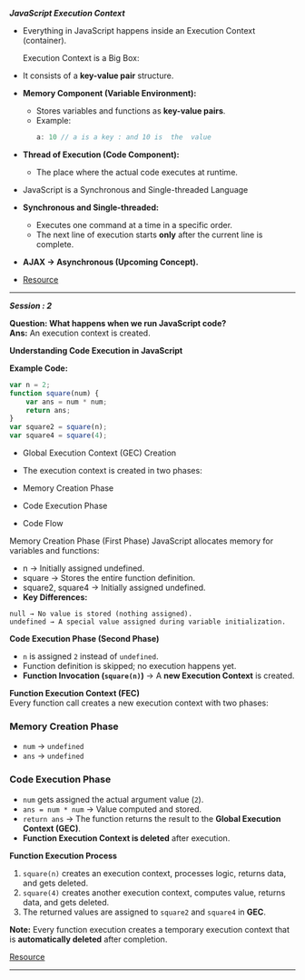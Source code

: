 ***JavaScript Execution Context***

-  Everything in JavaScript happens inside an Execution Context (container).  

   Execution Context is a Big Box:  
- It consists of a **key-value pair** structure.  
- **Memory Component (Variable Environment):**  
  - Stores variables and functions as **key-value pairs**.  
  - Example:  
    ```js
    a: 10 // a is a key : and 10 is  the  value
    ```  
- **Thread of Execution (Code Component):**  
  - The place where the actual code executes at runtime.  
 - JavaScript is a Synchronous and Single-threaded Language  
- **Synchronous and Single-threaded:**  
  - Executes one command at a time in a specific order.  
  - The next line of execution starts **only** after the current line is complete.  
- **AJAX → Asynchronous (Upcoming Concept).**
- [Resource](https://youtu.be/ZvbzSrg0afE?si=w9cuMXh83k7_JdAG)

***
 
 ***Session : 2***

 **Question: What happens when we run JavaScript code?**  
**Ans:** An execution context is created.  


**Understanding Code Execution in JavaScript**  

**Example Code:**  
```js
var n = 2;
function square(num) {
    var ans = num * num;
    return ans;
}
var square2 = square(n);
var square4 = square(4);
```
- Global Execution Context (GEC) Creation

- The execution context is created in two phases:

- Memory Creation Phase
- Code Execution Phase
- Code Flow

Memory Creation Phase (First Phase)
JavaScript allocates memory for variables and functions:

- n → Initially assigned undefined.
- square → Stores the entire function definition.
- square2, square4 → Initially assigned undefined.
- **Key Differences:**

``` text
null → No value is stored (nothing assigned).  
undefined → A special value assigned during variable initialization.  
```

**Code Execution Phase (Second Phase)**  
- `n` is assigned `2` instead of `undefined`.  
- Function definition is skipped; no execution happens yet.  
- **Function Invocation (`square(n)`)** → A **new Execution Context** is created.  



**Function Execution Context (FEC)**  
Every function call creates a new execution context with two phases:  

### Memory Creation Phase  
- `num` → `undefined`  
- `ans` → `undefined`  

### Code Execution Phase  
- `num` gets assigned the actual argument value (`2`).  
- `ans = num * num` → Value computed and stored.  
- `return ans` → The function returns the result to the **Global Execution Context (GEC)**.  
- **Function Execution Context is deleted** after execution.  


**Function Execution Process**  
1. `square(n)` creates an execution context, processes logic, returns data, and gets deleted.  
2. `square(4)` creates another execution context, computes value, returns data, and gets deleted.  
3. The returned values are assigned to `square2` and `square4` in **GEC**.  

**Note:** Every function execution creates a temporary execution context that is **automatically deleted** after completion.  

 [Resource](https://youtu.be/iLWTnMzWtj4?si=1PKQSr7C9WC8Qsza)

 ***
